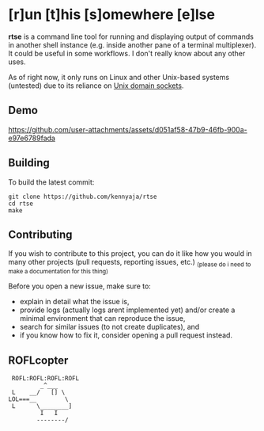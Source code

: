 # [r]un [t]his [s]omewhere [e]lse

**rtse** is a command line tool for running and displaying output of commands in another shell instance (e.g. inside another pane of a terminal multiplexer). It could be useful in some workflows. I don't really know about any other uses.

As of right now, it only runs on Linux and other Unix-based systems (untested) due to its reliance on [Unix domain sockets](https://en.wikipedia.org/wiki/Unix_domain_socket).


## Demo

https://github.com/user-attachments/assets/d051af58-47b9-46fb-900a-e97e6789fada


## Building

To build the latest commit:
```
git clone https://github.com/kennyaja/rtse
cd rtse
make
```


## Contributing

If you wish to contribute to this project, you can do it like how you would in many other projects (pull requests, reporting issues, etc.) <sub>(please do i need to make a documentation for this thing)</sub>


Before you open a new issue, make sure to:

* explain in detail what the issue is,
* provide logs (actually logs arent implemented yet) and/or create a minimal environment that can reproduce the issue,
* search for similar issues (to not create duplicates), and
* if you know how to fix it, consider opening a pull request instead.


## ROFLcopter

```
 ROFL:ROFL:ROFL:ROFL
         _^___
 L    __/   [] \
LOL===__        \
 L      \________]
         I   I
        --------/
```

